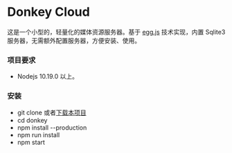 # Donkey Cloud
这是一个小型的，轻量化的媒体资源服务器。基于 [egg.js](https://eggjs.org/) 技术实现，内置 Sqlite3 服务器，无需额外配置服务器，方便安装、使用。

### 项目要求 
- Nodejs 10.19.0 以上。

### 安装
- git clone 或者[下载本项目](https://github.com/zuweie/donkey/archive/master.zip)
- cd donkey
- npm install --production
- npm run install
- npm start
